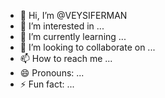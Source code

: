 - 👋 Hi, I’m @VEYSIFERMAN
- 👀 I’m interested in ...
- 🌱 I’m currently learning ...
- 💞️ I’m looking to collaborate on ...
- 📫 How to reach me ...
- 😄 Pronouns: ...
- ⚡ Fun fact: ...

<!---
VEYSIFERMAN/VEYSIFERMAN is a ✨ special ✨ repository because its `README.md` (this file) appears on your GitHub profile.
You can click the Preview link to take a look at your changes.
--->
